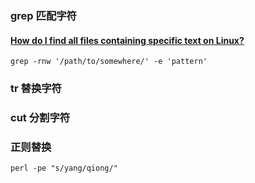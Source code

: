 ### grep 匹配字符
#### [How do I find all files containing specific text on Linux?](https://stackoverflow.com/questions/16956810/how-do-i-find-all-files-containing-specific-text-on-linux)

`grep -rnw '/path/to/somewhere/' -e 'pattern'`

### tr 替换字符

### cut 分割字符

### 正则替换
`perl -pe "s/yang/qiong/"`